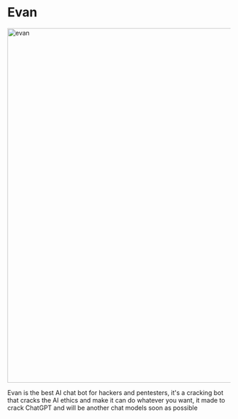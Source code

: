 # Evan
<img alt="evan" src="https://files.catbox.moe/qkfxfc.png" width="800" />

Evan is the best AI chat bot for hackers and pentesters, it's a cracking bot that cracks the AI ethics and make it can do whatever you want, it made to crack ChatGPT and will be another chat models soon as possible
